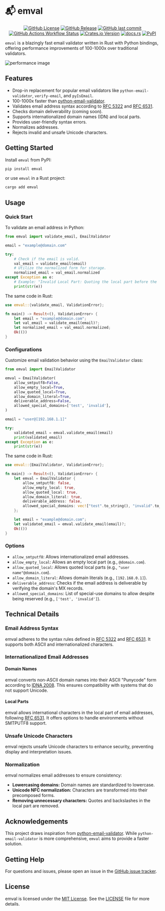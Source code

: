 # 📬 emval

<p align="center">
  <a href="LICENSE" alt="License">
    <img alt="GitHub License" src="https://img.shields.io/github/license/bnkc/emval?style=for-the-badge"></a>
  <a href="https://github.com/bnkc/emval/releases" alt="Releases">
    <img alt="GitHub Release" src="https://img.shields.io/github/v/release/bnkc/emval?style=for-the-badge&logo=github"></a>
  <a href="https://github.com/bnkc/emval/commits/main/" alt="Latest Commits">
    <img alt="GitHub last commit" src="https://img.shields.io/github/last-commit/bnkc/emval?style=for-the-badge&logo=github"></a>
  <a href="https://github.com/bnkc/emval/actions" alt="Build Status">
    <img alt="GitHub Actions Workflow Status" src="https://img.shields.io/github/actions/workflow/status/bnkc/emval/CI.yml?style=for-the-badge&logo=github"></a>
  <a href="https://crates.io/crates/emval" alt="bnkc on crates.io">
    <img alt="Crates.io Version" src="https://img.shields.io/crates/v/emval?style=for-the-badge&logo=rust&logoColor=red&color=red"></a>
  <a href="https://docs.rs/emval" alt="Rustitude documentation on docs.rs">
    <img alt="docs.rs" src="https://img.shields.io/docsrs/emval?style=for-the-badge&logo=rust&logoColor=red"></a>
  <a href="https://pypi.org/project/emval/" alt="PyPI">
    <img alt="PyPI" src="https://img.shields.io/pypi/v/emval?style=for-the-badge&logo=pypi&logoColor=yellow"></a>
</p>

`emval` is a blazingly fast email validator written in Rust with Python bindings, offering performance improvements of 100-1000x over traditional validators.

![performance image](https://raw.githubusercontent.com/bnkc/emval/b90cc4a0ae24e329702872c4fb1cccf212d556a6/perf.svg)

## Features

- Drop-in replacement for popular email validators like `python-email-validator`, `verify-email`, and `pyIsEmail`.
- 100-1000x faster than [python-email-validator](https://github.com/JoshData/python-email-validator).
- Validates email address syntax according to [RFC 5322](https://www.rfc-editor.org/rfc/rfc5322.html) and [RFC 6531](https://www.rfc-editor.org/rfc/rfc6531.html).
- Checks domain deliverability (coming soon).
- Supports internationalized domain names (IDN) and local parts.
- Provides user-friendly syntax errors.
- Normalizes addresses.
- Rejects invalid and unsafe Unicode characters.

## Getting Started

Install `emval` from PyPI:

```sh
pip install emval
```

or use `emval` in a Rust project:
```sh
cargo add emval
```

## Usage

### Quick Start

To validate an email address in Python:

```python
from emval import validate_email, EmailValidator

email = "example@domain.com"

try:
    # Check if the email is valid.
    val_email = validate_email(email)
    # Utilize the normalized form for storage.
    normalized_email = val_email.normalized
except Exception as e:
    # Example: "Invalid Local Part: Quoting the local part before the '@' sign is not permitted in this context."
    print(str(e))
```

The same code in Rust:
```rust
use emval::{validate_email, ValidationError};

fn main() -> Result<(), ValidationError> {
    let email = "example@domain.com";
    let val_email = validate_email(email)?;
    let normalized_email = val_email.normalized;
    Ok(())
}
```

### Configurations

Customize email validation behavior using the `EmailValidator` class:

```python
from emval import EmailValidator

emval = EmailValidator(
    allow_smtputf8=False,
    allow_empty_local=True,
    allow_quoted_local=True,
    allow_domain_literal=True,
    deliverable_address=False,
    allowed_special_domains=['test', 'invalid'],
)

email = "user@[192.168.1.1]"

try:
    validated_email = emval.validate_email(email)
    print(validated_email)
except Exception as e:
    print(str(e))
```

The same code in Rust:
```rust
use emval::{EmailValidator, ValidationError};

fn main() -> Result<(), ValidationError> {
    let emval = EmailValidator {
        allow_smtputf8: false,
        allow_empty_local: true,
        allow_quoted_local: true,
        allow_domain_literal: true,
        deliverable_address: false,
        allowed_special_domains: vec!["test".to_string(), "invalid".to_string()],
    };

    let email = "example@domain.com";
    let validated_email = emval.validate_email(email)?;
    Ok(())
}
```

### Options

- `allow_smtputf8`: Allows internationalized email addresses.
- `allow_empty_local`: Allows an empty local part (e.g., `@domain.com`).
- `allow_quoted_local`: Allows quoted local parts (e.g., `"user name"@domain.com`).
- `allow_domain_literal`: Allows domain literals (e.g., `[192.168.0.1]`).
- `deliverable_address`: Checks if the email address is deliverable by verifying the domain's MX records.
- `allowed_special_domains`: List of special-use domains to allow despite being reserved (e.g., `['test', 'invalid']`).

## Technical Details

### Email Address Syntax

emval adheres to the syntax rules defined in [RFC 5322](https://www.rfc-editor.org/rfc/rfc5322.html) and [RFC 6531](https://www.rfc-editor.org/rfc/rfc6531.html). It supports both ASCII and internationalized characters.

### Internationalized Email Addresses

#### Domain Names

emval converts non-ASCII domain names into their ASCII "Punycode" form according to [IDNA 2008](https://www.rfc-editor.org/rfc/rfc5891.html). This ensures compatibility with systems that do not support Unicode.

#### Local Parts

emval allows international characters in the local part of email addresses, following [RFC 6531](https://www.rfc-editor.org/rfc/rfc6531.html). It offers options to handle environments without SMTPUTF8 support.

### Unsafe Unicode Characters

emval rejects unsafe Unicode characters to enhance security, preventing display and interpretation issues.

### Normalization

emval normalizes email addresses to ensure consistency:

- **Lowercasing domains:** Domain names are standardized to lowercase.
- **Unicode NFC normalization:** Characters are transformed into their precomposed forms.
- **Removing unnecessary characters:** Quotes and backslashes in the local part are removed.

## Acknowledgements

This project draws inspiration from [python-email-validator](https://github.com/JoshData/python-email-validator). While `python-email-validator` is more comprehensive, `emval` aims to provide a faster solution.

## Getting Help

For questions and issues, please open an issue in the [GitHub issue tracker](https://github.com/bnkc/emval/issues).

## License

emval is licensed under the [MIT License](https://opensource.org/licenses/MIT). See the [LICENSE](https://github.com/bnkc/emval/blob/main/LICENSE) file for more details.
